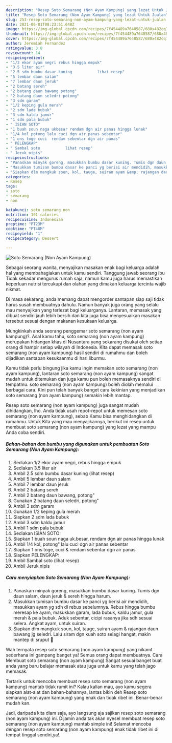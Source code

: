 ```yaml
---
description: "Resep Soto Semarang (Non Ayam Kampung) yang lezat Untuk Jualan"
title: "Resep Soto Semarang (Non Ayam Kampung) yang lezat Untuk Jualan"
slug: 253-resep-soto-semarang-non-ayam-kampung-yang-lezat-untuk-jualan
date: 2021-06-01T08:23:51.648Z
image: https://img-global.cpcdn.com/recipes/7f454489a7648587/680x482cq70/soto-semarang-non-ayam-kampung-foto-resep-utama.jpg
thumbnail: https://img-global.cpcdn.com/recipes/7f454489a7648587/680x482cq70/soto-semarang-non-ayam-kampung-foto-resep-utama.jpg
cover: https://img-global.cpcdn.com/recipes/7f454489a7648587/680x482cq70/soto-semarang-non-ayam-kampung-foto-resep-utama.jpg
author: Jeremiah Fernandez
ratingvalue: 3.8
reviewcount: 14
recipeingredient:
- "1/2 ekor ayam negri rebus hingga empuk"
- "3.5 liter air"
- "2.5 sdm bumbu dasar kuning           lihat resep"
- "5 lembar daun salam"
- "7 lembar daun jeruk"
- "2 batang sereh"
- "2 batang daun bawang potong"
- "2 batang daun seledri potong"
- "3 sdm garam"
- "1/2 keping gula merah"
- "2 sdm lada bubuk"
- "3 sdm kaldu jamur"
- "1 sdm pala bubuk"
- " ISIAN SOTO"
- "1 buah soun naga ukbesar rendam dgn air panas hingga lunak"
- "1/4 kol potong lalu cuci dgn air panas sebentar"
- "1 ons toge cuci  rendam sebentar dgn air panas"
- " PELENGKAP"
- " Sambal soto           lihat resep"
- " Jeruk nipis"
recipeinstructions:
- "Panaskan minyak goreng, masukkan bumbu dasar kuning. Tumis dgn daun salam, daun jeruk &amp; sereh hingga harum."
- "Masukkan tumisan bumbu dasar ke panci yg berisi air mendidih, masukkan ayam yg sdh di rebus sebelumnya. Rebus hingga bumbu meresap ke ayam, masukkan garam, lada bubuk, kaldu jamur, gula merah &amp; pala bubuk. Aduk sebentar, cicipi rasanya jika sdh sesuai selera. Angkat ayam, untuk suiran."
- "Siapkan dlm mangkuk soun, kol, tauge, suiran ayam &amp; rajangan daun bawang jg seledri. Lalu siram dgn kuah soto selagi hangat, makin mantep di sruput 🤤"
categories:
- Resep
tags:
- soto
- semarang
- non

katakunci: soto semarang non 
nutrition: 191 calories
recipecuisine: Indonesian
preptime: "PT23M"
cooktime: "PT48M"
recipeyield: "1"
recipecategory: Dessert

---
```



![Soto Semarang (Non Ayam Kampung)](https://img-global.cpcdn.com/recipes/7f454489a7648587/680x482cq70/soto-semarang-non-ayam-kampung-foto-resep-utama.jpg)

Sebagai seorang wanita, menyajikan masakan enak bagi keluarga adalah hal yang membahagiakan untuk kamu sendiri. Tanggung jawab seorang ibu Tidak sekadar mengurus rumah saja, namun kamu juga harus memastikan keperluan nutrisi tercukupi dan olahan yang dimakan keluarga tercinta wajib nikmat.

Di masa  sekarang, anda memang dapat mengorder santapan siap saji tidak harus susah membuatnya dahulu. Namun banyak juga orang yang selalu mau menyajikan yang terlezat bagi keluarganya. Lantaran, memasak yang dibuat sendiri jauh lebih bersih dan kita juga bisa menyesuaikan masakan tersebut sesuai dengan makanan kesukaan keluarga. 



Mungkinkah anda seorang penggemar soto semarang (non ayam kampung)?. Asal kamu tahu, soto semarang (non ayam kampung) merupakan hidangan khas di Nusantara yang sekarang disukai oleh setiap orang di hampir setiap wilayah di Indonesia. Kita dapat memasak soto semarang (non ayam kampung) hasil sendiri di rumahmu dan boleh dijadikan santapan kesukaanmu di hari liburmu.

Kamu tidak perlu bingung jika kamu ingin memakan soto semarang (non ayam kampung), lantaran soto semarang (non ayam kampung) sangat mudah untuk ditemukan dan juga kamu pun boleh memasaknya sendiri di tempatmu. soto semarang (non ayam kampung) boleh diolah memalui berbagai cara. Kini pun telah banyak banget cara kekinian yang menjadikan soto semarang (non ayam kampung) semakin lebih mantap.

Resep soto semarang (non ayam kampung) juga sangat mudah dihidangkan, lho. Anda tidak usah repot-repot untuk memesan soto semarang (non ayam kampung), sebab Kamu bisa menghidangkan di rumahmu. Untuk Kita yang mau menyajikannya, berikut ini resep untuk membuat soto semarang (non ayam kampung) yang lezat yang mampu Anda coba sendiri.

<!--inarticleads1-->

##### Bahan-bahan dan bumbu yang digunakan untuk pembuatan Soto Semarang (Non Ayam Kampung):

1. Sediakan 1/2 ekor ayam negri, rebus hingga empuk
1. Sediakan 3.5 liter air
1. Ambil 2.5 sdm bumbu dasar kuning           (lihat resep)
1. Ambil 5 lembar daun salam
1. Ambil 7 lembar daun jeruk
1. Ambil 2 batang sereh
1. Ambil 2 batang daun bawang, potong&#34;
1. Gunakan 2 batang daun seledri, potong&#34;
1. Ambil 3 sdm garam
1. Gunakan 1/2 keping gula merah
1. Siapkan 2 sdm lada bubuk
1. Ambil 3 sdm kaldu jamur
1. Ambil 1 sdm pala bubuk
1. Sediakan  ISIAN SOTO:
1. Siapkan 1 buah soun naga uk.besar, rendam dgn air panas hingga lunak
1. Ambil 1/4 kol, potong&#34; lalu cuci dgn air panas sebentar
1. Siapkan 1 ons toge, cuci &amp; rendam sebentar dgn air panas
1. Siapkan  PELENGKAP:
1. Ambil  Sambal soto           (lihat resep)
1. Ambil  Jeruk nipis




<!--inarticleads2-->

##### Cara menyiapkan Soto Semarang (Non Ayam Kampung):

1. Panaskan minyak goreng, masukkan bumbu dasar kuning. Tumis dgn daun salam, daun jeruk &amp; sereh hingga harum.
1. Masukkan tumisan bumbu dasar ke panci yg berisi air mendidih, masukkan ayam yg sdh di rebus sebelumnya. Rebus hingga bumbu meresap ke ayam, masukkan garam, lada bubuk, kaldu jamur, gula merah &amp; pala bubuk. Aduk sebentar, cicipi rasanya jika sdh sesuai selera. Angkat ayam, untuk suiran.
1. Siapkan dlm mangkuk soun, kol, tauge, suiran ayam &amp; rajangan daun bawang jg seledri. Lalu siram dgn kuah soto selagi hangat, makin mantep di sruput 🤤




Wah ternyata resep soto semarang (non ayam kampung) yang nikamt sederhana ini gampang banget ya! Semua orang dapat membuatnya. Cara Membuat soto semarang (non ayam kampung) Sangat sesuai banget buat anda yang baru belajar memasak atau juga untuk kamu yang telah jago memasak.

Tertarik untuk mencoba membuat resep soto semarang (non ayam kampung) mantab tidak rumit ini? Kalau kalian mau, ayo kamu segera siapkan alat-alat dan bahan-bahannya, lantas bikin deh Resep soto semarang (non ayam kampung) yang enak dan tidak ribet ini. Benar-benar mudah kan. 

Jadi, daripada kita diam saja, ayo langsung aja sajikan resep soto semarang (non ayam kampung) ini. Dijamin anda tak akan nyesel membuat resep soto semarang (non ayam kampung) mantab simple ini! Selamat mencoba dengan resep soto semarang (non ayam kampung) enak tidak ribet ini di tempat tinggal sendiri,ya!.

